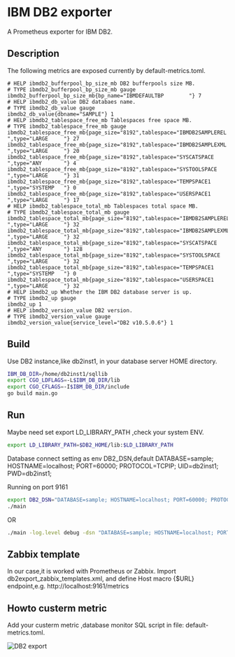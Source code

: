 # IBM DB2 exporter

A Prometheus exporter for IBM DB2.

## Description

The following metrics are exposed currently by default-metrics.toml.

    # HELP ibmdb2_bufferpool_bp_size_mb DB2 bufferpools size MB.
    # TYPE ibmdb2_bufferpool_bp_size_mb gauge
    ibmdb2_bufferpool_bp_size_mb{bp_name="IBMDEFAULTBP        "} 7
    # HELP ibmdb2_db_value DB2 databaes name.
    # TYPE ibmdb2_db_value gauge
    ibmdb2_db_value{dbname="SAMPLE"} 1
    # HELP ibmdb2_tablespace_free_mb Tablespaces free space MB.
    # TYPE ibmdb2_tablespace_free_mb gauge
    ibmdb2_tablespace_free_mb{page_size="8192",tablespace="IBMDB2SAMPLEREL     ",type="LARGE     "} 27
    ibmdb2_tablespace_free_mb{page_size="8192",tablespace="IBMDB2SAMPLEXML     ",type="LARGE     "} 20
    ibmdb2_tablespace_free_mb{page_size="8192",tablespace="SYSCATSPACE         ",type="ANY       "} 4
    ibmdb2_tablespace_free_mb{page_size="8192",tablespace="SYSTOOLSPACE        ",type="LARGE     "} 31
    ibmdb2_tablespace_free_mb{page_size="8192",tablespace="TEMPSPACE1          ",type="SYSTEMP   "} 0
    ibmdb2_tablespace_free_mb{page_size="8192",tablespace="USERSPACE1          ",type="LARGE     "} 17
    # HELP ibmdb2_tablespace_total_mb Tablespaces total space MB.
    # TYPE ibmdb2_tablespace_total_mb gauge
    ibmdb2_tablespace_total_mb{page_size="8192",tablespace="IBMDB2SAMPLEREL     ",type="LARGE     "} 32
    ibmdb2_tablespace_total_mb{page_size="8192",tablespace="IBMDB2SAMPLEXML     ",type="LARGE     "} 32
    ibmdb2_tablespace_total_mb{page_size="8192",tablespace="SYSCATSPACE         ",type="ANY       "} 128
    ibmdb2_tablespace_total_mb{page_size="8192",tablespace="SYSTOOLSPACE        ",type="LARGE     "} 32
    ibmdb2_tablespace_total_mb{page_size="8192",tablespace="TEMPSPACE1          ",type="SYSTEMP   "} 0
    ibmdb2_tablespace_total_mb{page_size="8192",tablespace="USERSPACE1          ",type="LARGE     "} 32
    # HELP ibmdb2_up Whether the IBM DB2 database server is up.
    # TYPE ibmdb2_up gauge
    ibmdb2_up 1
    # HELP ibmdb2_version_value DB2 version.
    # TYPE ibmdb2_version_value gauge
    ibmdb2_version_value{service_level="DB2 v10.5.0.6"} 1

## Build

Use DB2 instance,like db2inst1, in your database server HOME directory.

```bash
IBM_DB_DIR=/home/db2inst1/sqllib
export CGO_LDFLAGS=-L$IBM_DB_DIR/lib
export CGO_CFLAGS=-I$IBM_DB_DIR/include
go build main.go
```

## Run

Maybe need set export LD_LIBRARY_PATH ,check your system ENV.

```bash
export LD_LIBRARY_PATH=$DB2_HOME/lib:$LD_LIBRARY_PATH
```

Database connect setting as env DB2_DSN,default DATABASE=sample; HOSTNAME=localhost; PORT=60000; PROTOCOL=TCPIP; UID=db2inst1; PWD=db2inst1;

Running on port 9161

```bash
export DB2_DSN="DATABASE=sample; HOSTNAME=localhost; PORT=60000; PROTOCOL=TCPIP; UID=db2inst1; PWD=db2inst1;"
./main
```
OR

```bash
./main -log.level debug -dsn "DATABASE=sample; HOSTNAME=localhost; PORT=60000; PROTOCOL=TCPIP; UID=db2inst1; PWD=db2inst1;"
```

## Zabbix template
In our case,it is worked with Prometheus or Zabbix. 
Import db2export_zabbix_templates.xml, and define Host macro {$URL} endpoint,e.g. http://localhost:9161/metrics

## Howto custerm metric

Add your custerm metric ,database monitor SQL script in file: default-metrics.toml.

![DB2 export](https://github.com/glinuz/ibmdb2_exporter/blob/master/ibmdb2.png)

